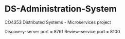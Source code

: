 # DS-Administration-System
CO4353 Distributed Systems - Microservices project

Discovery-server port = 8761
Review-service port = 8100
